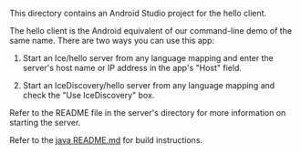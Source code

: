 This directory contains an Android Studio project for the hello client.

The hello client is the Android equivalent of our command-line demo
of the same name. There are two ways you can use this app:

1. Start an Ice/hello server from any language mapping and enter the
server's host name or IP address in the app's "Host" field.

2. Start an IceDiscovery/hello server from any language mapping and
check the "Use IceDiscovery" box.

Refer to the README file in the server's directory for more information
on starting the server.

Refer to the [java README.md](../../README.md) for build instructions.
